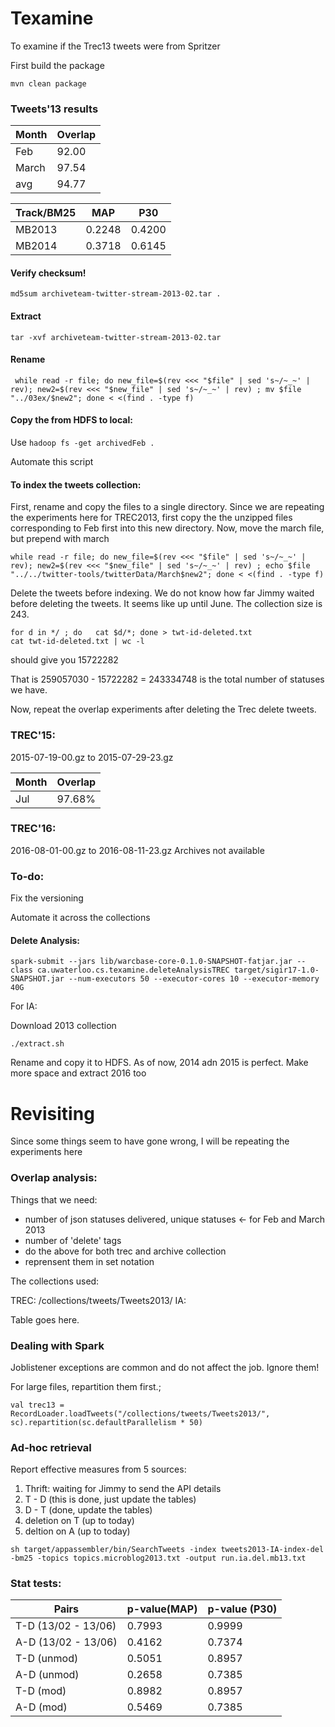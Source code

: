 # Texamine
To examine if the Trec13 tweets were from Spritzer

First build the package
```
mvn clean package
```

### Tweets'13 results

Month  | Overlap
-------|--------
Feb    | 92.00
March  | 97.54
avg    | 94.77


Track/BM25 | MAP  | P30
-----------|------|------
MB2013     |0.2248|0.4200
MB2014     |0.3718|0.6145

#### Verify checksum!
``` 
md5sum archiveteam-twitter-stream-2013-02.tar . 
```
#### Extract 

```
tar -xvf archiveteam-twitter-stream-2013-02.tar
```
#### Rename
```
 while read -r file; do new_file=$(rev <<< "$file" | sed 's~/~_~' | rev); new2=$(rev <<< "$new_file" | sed 's~/~_~' | rev) ; mv $file "../03ex/$new2"; done < <(find . -type f)
 ```
#### Copy the from HDFS to local:

Use `hadoop fs -get archivedFeb .` 

Automate this script


#### To index the tweets collection:

First, rename and copy the files to a single directory. Since we are repeating the experiments here for TREC2013, first copy
the the unzipped files corresponding to Feb first into this new directory. Now, move the march file, but prepend with march

```
while read -r file; do new_file=$(rev <<< "$file" | sed 's~/~_~' | rev); new2=$(rev <<< "$new_file" | sed 's~/~_~' | rev) ; echo $file "../../twitter-tools/twitterData/March$new2"; done < <(find . -type f)
```

Delete the tweets before indexing. We do not know how far Jimmy waited before deleting the tweets. It seems like up until June. The collection size is 243.

```
for d in */ ; do   cat $d/*; done > twt-id-deleted.txt
cat twt-id-deleted.txt | wc -l
```
should give you 15722282

That is 259057030 - 15722282 = 243334748 is the total number of statuses we have.

Now, repeat the overlap experiments after deleting the Trec delete tweets.

### TREC'15:

2015-07-19-00.gz to 2015-07-29-23.gz

Month  | Overlap
-------|--------
Jul    | 97.68%

 
### TREC'16:
2016-08-01-00.gz to 2016-08-11-23.gz
Archives not available
 
### To-do:
Fix the versioning
 
Automate it across the collections

#### Delete Analysis:

```
spark-submit --jars lib/warcbase-core-0.1.0-SNAPSHOT-fatjar.jar --class ca.uwaterloo.cs.texamine.deleteAnalysisTREC target/sigir17-1.0-SNAPSHOT.jar --num-executors 50 --executor-cores 10 --executor-memory 40G 
```

For IA:

Download 2013 collection

```
./extract.sh
```

Rename and copy it to HDFS. 
As of now, 2014 adn 2015 is perfect. Make more space and extract 2016 too



# Revisiting

Since some things seem to have gone wrong, I will be repeating the experiments here

### Overlap analysis:

Things that we need:
 - number of json statuses delivered, unique statuses <- for Feb and March 2013
 - number of 'delete' tags
 - do the above for both trec and archive collection
 - reprensent them in set notation
 
The collections used:

TREC: /collections/tweets/Tweets2013/
IA: 

 Table goes here. 
 
 ### Dealing with Spark
 Joblistener exceptions are common and do not affect the job. Ignore them!
 
 For large files, repartition them first.;
 ```
 val trec13 = RecordLoader.loadTweets("/collections/tweets/Tweets2013/", sc).repartition(sc.defaultParallelism * 50)
 ```

### Ad-hoc retrieval

Report effective measures from 5 sources:
1. Thrift: waiting for Jimmy to send the API details
2. T - D (this is done, just update the tables)
3. D - T (done, update the tables)
4. deletion on T (up to today)
5. deltion on A (up to today)

```
sh target/appassembler/bin/SearchTweets -index tweets2013-IA-index-del -bm25 -topics topics.microblog2013.txt -output run.ia.del.mb13.txt
```
 ### Stat tests:
 
 Pairs		 		  | p-value(MAP)		   |p-value (P30)
----------------------|------------------------|--------------
T-D (13/02 - 13/06)	  |0.7993				   |0.9999
A-D (13/02 - 13/06)	  |0.4162				   |0.7374
T-D (unmod)			  |0.5051				   |0.8957
A-D (unmod)			  |0.2658				   |0.7385
T-D (mod)			  |0.8982				   |0.8957
A-D (mod)			  |0.5469				   |0.7385
